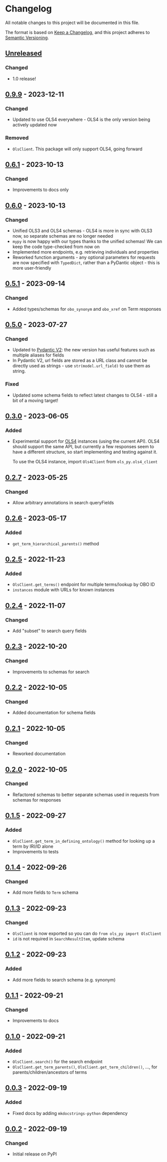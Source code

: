# Changelog
All notable changes to this project will be documented in this file.

The format is based on [Keep a Changelog](https://keepachangelog.com/en/1.0.0/), and this project adheres to [Semantic Versioning](https://semver.org/spec/v2.0.0.html).

## [Unreleased]
### Changed
- 1.0 release!

## [0.9.9] - 2023-12-11
### Changed
- Updated to use OLS4 everywhere - OLS4 is the only version
  being actively updated now

### Removed
- `OlsClient`. This package will only support OLS4, going forward

## [0.6.1] - 2023-10-13
### Changed
- Improvements to docs only

## [0.6.0] - 2023-10-13
### Changed
- Unified OLS3 and OLS4 schemas - OLS4 is more in sync with OLS3 now, so separate schemas are no longer needed
- `mypy` is now happy with our types thanks to the unified schemas! We can keep the code type-checked from now on
- Implemented more endpoints, e.g. retrieving individuals and properties
- Reworked function arguments - any optional parameters for requests are now
specified with `TypedDict`, rather than a PyDantic object - this is more user-friendly

## [0.5.1] - 2023-09-14
### Changed
- Added types/schemas for `obo_synonym` and `obo_xref` on Term responses

## [0.5.0] - 2023-07-27
### Changed
- Updated to [Pydantic V2](https://docs.pydantic.dev/latest/): the new version has useful features such as multiple aliases for fields
- In Pydantic V2, url fields are stored as a URL class and cannot be directly used as strings - use `str(model.url_field)` to use them as string.

### Fixed
- Updated some schema fields to reflect latest changes to OLS4 - still a bit of a moving target!

## [0.3.0] - 2023-06-05
### Added
- Experimental support for [OLS4](https://www.ebi.ac.uk/ols4) instances (using the current
  API). OLS4 should support the same API, but currently a few responses seem
  to have a different structure, so start implementing and testing against it.

  To use the OLS4 instance, import `Ols4Client` from `ols_py.ols4_client`

## [0.2.7] - 2023-05-25
### Changed
- Allow arbitrary annotations in search queryFields

## [0.2.6] - 2023-05-17
### Added
- `get_term_hierarchical_parents()` method

## [0.2.5] - 2022-11-23
### Added
- `OlsClient.get_terms()` endpoint for multiple terms/lookup by OBO ID
- `instances` module with URLs for known instances

## [0.2.4] - 2022-11-07
### Changed
- Add "subset" to search query fields

## [0.2.3] - 2022-10-20
### Changed
- Improvements to schemas for search

## [0.2.2] - 2022-10-05
### Changed
- Added documentation for schema fields

## [0.2.1] - 2022-10-05
### Changed
- Reworked documentation

## [0.2.0] - 2022-10-05
### Changed
- Refactored schemas to better separate schemas used in requests from schemas for responses

## [0.1.5] - 2022-09-27
### Added
- `OlsClient.get_term_in_defining_ontology()` method for looking up a term by IRI/ID alone
- Improvements to tests

## [0.1.4] - 2022-09-26
### Changed
- Add more fields to `Term` schema

## [0.1.3] - 2022-09-23
### Changed
- `OlsClient` is now exported so you can do `from ols_py import OlsClient`
- `id` is not required in `SearchResultItem`, update schema

## [0.1.2] - 2022-09-23
### Added
- Add more fields to search schema (e.g. synonym)

## [0.1.1] - 2022-09-21
### Changed
- Improvements to docs

## [0.1.0] - 2022-09-21
### Added
- `OlsClient.search()` for the search endpoint
- `OlsClient.get_term_parents()`, `OlsClient.get_term_children()`, ..., for parents/children/ancestors of terms

## [0.0.3] - 2022-09-19
### Added
- Fixed docs by adding `mkdocstrings-python` dependency

## [0.0.2] - 2022-09-19
### Changed
- Initial release on PyPI

[Unreleased]: https://github.com/ahida-development/ols-py/compare/0.9.9...master
[0.9.9]: https://github.com/ahida-development/ols-py/compare/0.6.1...0.9.9
[0.6.1]: https://github.com/ahida-development/ols-py/compare/0.6.0...0.6.1
[0.6.0]: https://github.com/ahida-development/ols-py/compare/0.5.1...0.6.0
[0.5.1]: https://github.com/ahida-development/ols-py/compare/0.5.0...0.5.1
[0.5.0]: https://github.com/ahida-development/ols-py/compare/0.3.0...0.5.0
[0.3.0]: https://github.com/ahida-development/ols-py/compare/0.2.7...0.3.0
[0.2.7]: https://github.com/ahida-development/ols-py/compare/0.2.6...0.2.7
[0.2.6]: https://github.com/ahida-development/ols-py/compare/0.2.5...0.2.6
[0.2.5]: https://github.com/ahida-development/ols-py/compare/0.2.4...0.2.5
[0.2.4]: https://github.com/ahida-development/ols-py/compare/0.2.3...0.2.4
[0.2.3]: https://github.com/ahida-development/ols-py/compare/0.2.2...0.2.3
[0.2.2]: https://github.com/ahida-development/ols-py/compare/0.2.1...0.2.2
[0.2.1]: https://github.com/ahida-development/ols-py/compare/0.2.0...0.2.1
[0.2.0]: https://github.com/ahida-development/ols-py/compare/0.1.5...0.2.0
[0.1.5]: https://github.com/ahida-development/ols-py/compare/0.1.4...0.1.5
[0.1.4]: https://github.com/ahida-development/ols-py/compare/0.1.3...0.1.4
[0.1.3]: https://github.com/ahida-development/ols-py/compare/0.1.2...0.1.3
[0.1.2]: https://github.com/ahida-development/ols-py/compare/0.1.1...0.1.2
[0.1.1]: https://github.com/ahida-development/ols-py/compare/0.1.0...0.1.1
[0.1.0]: https://github.com/ahida-development/ols-py/compare/0.0.3...0.1.0
[0.0.3]: https://github.com/ahida-development/ols-py/compare/0.0.2...0.0.3
[0.0.2]: https://github.com/ahida-development/ols-py/tree/0.0.2

